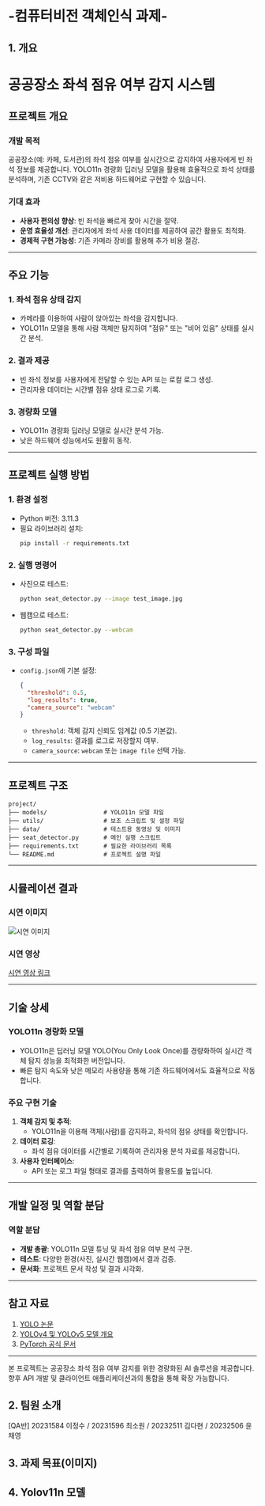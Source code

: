# -컴퓨터비전 객체인식 과제-

##  1. 개요
# 공공장소 좌석 점유 여부 감지 시스템

## 프로젝트 개요
### 개발 목적
공공장소(예: 카페, 도서관)의 좌석 점유 여부를 실시간으로 감지하여 사용자에게 빈 좌석 정보를 제공합니다. YOLO11n 경량화 딥러닝 모델을 활용해 효율적으로 좌석 상태를 분석하며, 기존 CCTV와 같은 저비용 하드웨어로 구현할 수 있습니다.

### 기대 효과
- **사용자 편의성 향상**: 빈 좌석을 빠르게 찾아 시간을 절약.
- **운영 효율성 개선**: 관리자에게 좌석 사용 데이터를 제공하여 공간 활용도 최적화.
- **경제적 구현 가능성**: 기존 카메라 장비를 활용해 추가 비용 절감.

---

## 주요 기능
### 1. 좌석 점유 상태 감지
- 카메라를 이용하여 사람이 앉아있는 좌석을 감지합니다.
- YOLO11n 모델을 통해 사람 객체만 탐지하여 "점유" 또는 "비어 있음" 상태를 실시간 분석.

### 2. 결과 제공
- 빈 좌석 정보를 사용자에게 전달할 수 있는 API 또는 로컬 로그 생성.
- 관리자용 데이터는 시간별 점유 상태 로그로 기록.

### 3. 경량화 모델
- YOLO11n 경량화 딥러닝 모델로 실시간 분석 가능.
- 낮은 하드웨어 성능에서도 원활히 동작.

---

## 프로젝트 실행 방법
### 1. 환경 설정
- Python 버전: 3.11.3
- 필요 라이브러리 설치:
  ```bash
  pip install -r requirements.txt
  ```

### 2. 실행 명령어
- 사진으로 테스트:
  ```bash
  python seat_detector.py --image test_image.jpg
  ```
- 웹캠으로 테스트:
  ```bash
  python seat_detector.py --webcam
  ```

### 3. 구성 파일
- `config.json`에 기본 설정:
  ```json
  {
    "threshold": 0.5,
    "log_results": true,
    "camera_source": "webcam"
  }
  ```
  - `threshold`: 객체 감지 신뢰도 임계값 (0.5 기본값).
  - `log_results`: 결과를 로그로 저장할지 여부.
  - `camera_source`: `webcam` 또는 `image file` 선택 가능.

---

## 프로젝트 구조
```plaintext
project/
├── models/                # YOLO11n 모델 파일
├── utils/                 # 보조 스크립트 및 설정 파일
├── data/                  # 테스트용 동영상 및 이미지
├── seat_detector.py       # 메인 실행 스크립트
├── requirements.txt       # 필요한 라이브러리 목록
└── README.md              # 프로젝트 설명 파일
```

---

## 시뮬레이션 결과
### 시연 이미지
![시연 이미지](시연_이미지_링크)

### 시연 영상
[시연 영상 링크](시연_영상_링크)

---

## 기술 상세
### YOLO11n 경량화 모델
- YOLO11n은 딥러닝 모델 YOLO(You Only Look Once)를 경량화하여 실시간 객체 탐지 성능을 최적화한 버전입니다.
- 빠른 탐지 속도와 낮은 메모리 사용량을 통해 기존 하드웨어에서도 효율적으로 작동합니다.

### 주요 구현 기술
1. **객체 감지 및 추적**:
   - YOLO11n을 이용해 객체(사람)를 감지하고, 좌석의 점유 상태를 확인합니다.
2. **데이터 로깅**:
   - 좌석 점유 데이터를 시간별로 기록하여 관리자용 분석 자료를 제공합니다.
3. **사용자 인터페이스**:
   - API 또는 로그 파일 형태로 결과를 출력하여 활용도를 높입니다.

---

## 개발 일정 및 역할 분담
### 역할 분담
- **개발 총괄**: YOLO11n 모델 튜닝 및 좌석 점유 여부 분석 구현.
- **테스트**: 다양한 환경(사진, 실시간 웹캠)에서 결과 검증.
- **문서화**: 프로젝트 문서 작성 및 결과 시각화.

---

## 참고 자료
1. [YOLO 논문](https://arxiv.org/abs/1506.02640)
2. [YOLOv4 및 YOLOv5 모델 개요](https://github.com/AlexeyAB/darknet)
3. [PyTorch 공식 문서](https://pytorch.org/)

---

본 프로젝트는 공공장소 좌석 점유 여부 감지를 위한 경량화된 AI 솔루션을 제공합니다. 향후 API 개발 및 클라이언트 애플리케이션과의 통합을 통해 확장 가능합니다.



##  2. 팀원 소개
[QA반] 20231584 이정수 / 20231596 최소원 / 20232511 김다현 / 20232506 윤채영

## 3. 과제 목표(이미지)


## 4. Yolov11n 모델

